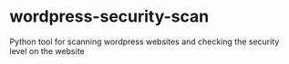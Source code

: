 # wordpress-security-scan
Python tool for scanning wordpress websites and checking the security level on the website
